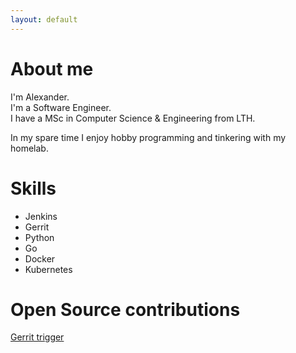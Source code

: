 ```yaml
---
layout: default
---
```



# About me

I'm Alexander.\
I'm a Software Engineer.\
I have a MSc in Computer Science & Engineering from LTH.

In my spare time I enjoy hobby programming and tinkering with my homelab.

# Skills
- Jenkins
- Gerrit
- Python
- Go
- Docker
- Kubernetes

# Open Source contributions

[Gerrit trigger](https://github.com/jenkinsci/gerrit-trigger-plugin/pull/513)
